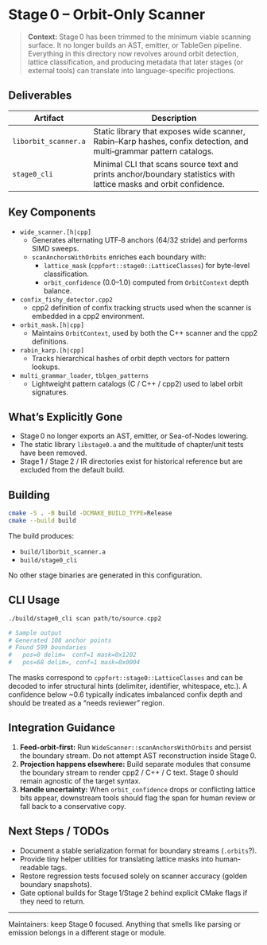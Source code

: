 # Stage 0 – Orbit-Only Scanner

> **Context:** Stage 0 has been trimmed to the minimum viable scanning surface. It no longer
> builds an AST, emitter, or TableGen pipeline. Everything in this directory now revolves
> around orbit detection, lattice classification, and producing metadata that later stages
> (or external tools) can translate into language-specific projections.

## Deliverables

| Artifact | Description |
| --- | --- |
| `liborbit_scanner.a` | Static library that exposes wide scanner, Rabin–Karp hashes, confix detection, and multi‑grammar pattern catalogs. |
| `stage0_cli` | Minimal CLI that scans source text and prints anchor/boundary statistics with lattice masks and orbit confidence. |

## Key Components

- `wide_scanner.[h|cpp]`
  - Generates alternating UTF‑8 anchors (64/32 stride) and performs SIMD sweeps.
  - `scanAnchorsWithOrbits` enriches each boundary with:
    - `lattice_mask` (`cppfort::stage0::LatticeClasses`) for byte-level classification.
    - `orbit_confidence` (0.0–1.0) computed from `OrbitContext` depth balance.
- `confix_fishy_detector.cpp2`
  - cpp2 definition of confix tracking structs used when the scanner is embedded in a cpp2 environment.
- `orbit_mask.[h|cpp]`
  - Maintains `OrbitContext`, used by both the C++ scanner and the cpp2 definitions.
- `rabin_karp.[h|cpp]`
  - Tracks hierarchical hashes of orbit depth vectors for pattern lookups.
- `multi_grammar_loader`, `tblgen_patterns`
  - Lightweight pattern catalogs (C / C++ / cpp2) used to label orbit signatures.

## What’s Explicitly Gone

- Stage 0 no longer exports an AST, emitter, or Sea-of-Nodes lowering.
- The static library `libstage0.a` and the multitude of chapter/unit tests have been removed.
- Stage 1 / Stage 2 / IR directories exist for historical reference but are excluded from the default build.

## Building

```bash
cmake -S . -B build -DCMAKE_BUILD_TYPE=Release
cmake --build build
```

The build produces:

- `build/liborbit_scanner.a`
- `build/stage0_cli`

No other stage binaries are generated in this configuration.

## CLI Usage

```bash
./build/stage0_cli scan path/to/source.cpp2

# Sample output
# Generated 108 anchor points
# Found 599 boundaries
#   pos=0 delim=  conf=1 mask=0x1202
#   pos=68 delim=, conf=1 mask=0x0004
```

The masks correspond to `cppfort::stage0::LatticeClasses` and can be decoded to infer
structural hints (delimiter, identifier, whitespace, etc.). A confidence below ~0.6 typically
indicates imbalanced confix depth and should be treated as a “needs reviewer” region.

## Integration Guidance

1. **Feed-orbit-first:** Run `WideScanner::scanAnchorsWithOrbits` and persist the boundary
   stream. Do not attempt AST reconstruction inside Stage 0.
2. **Projection happens elsewhere:** Build separate modules that consume the boundary stream to
   render cpp2 / C++ / C text. Stage 0 should remain agnostic of the target syntax.
3. **Handle uncertainty:** When `orbit_confidence` drops or conflicting lattice bits appear,
   downstream tools should flag the span for human review or fall back to a conservative copy.

## Next Steps / TODOs

- Document a stable serialization format for boundary streams (`.orbits`?).
- Provide tiny helper utilities for translating lattice masks into human-readable tags.
- Restore regression tests focused solely on scanner accuracy (golden boundary snapshots).
- Gate optional builds for Stage 1/Stage 2 behind explicit CMake flags if they need to return.

---

Maintainers: keep Stage 0 focused. Anything that smells like parsing or emission belongs in a
different stage or module.
